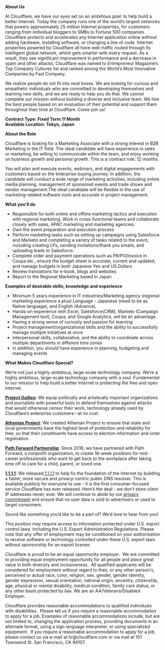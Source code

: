<div class="content-intro">
	<div><strong>About Us</strong></div>
	<div>
		<p><span style="font-weight: 400;">At Cloudflare, we have our eyes set on an ambitious goal: to help build a better Internet. Today the company runs one of the world’s largest networks that powers approximately 25 million Internet properties, for customers ranging from individual bloggers to SMBs to Fortune 500 companies. Cloudflare protects and accelerates any Internet application online without adding hardware, installing software, or changing a line of code. Internet properties powered by Cloudflare all have web traffic routed through its intelligent global network, which gets smarter with every request. As a result, they see significant improvement in performance and a decrease in spam and other attacks. Cloudflare was named to Entrepreneur Magazine’s Top Company Cultures list and ranked among the World’s Most Innovative Companies by Fast Company.</span><span style="font-weight: 400;">&nbsp;</span></p>
		<p><span style="font-weight: 400;">We realize people do not fit into neat boxes. We are looking for curious and empathetic individuals who are committed to developing themselves and learning new skills, and we are ready to help you do that. We cannot complete our mission without building a diverse and inclusive team. We hire the best people based on an evaluation of their potential and support them throughout their time at Cloudflare. Come join us!&nbsp;</span></p>
	</div>
</div>
<p><strong>Contract Type: Fixed Term 11 Month<br>Available Location: Tokyo, Japan</strong></p>
<p><strong>About the Role&nbsp;</strong></p>
<p>Cloudflare is looking for a Marketing Associate with a strong interest in B2B Marketing in the IT field. The ideal candidate will have experience in sales or marketing, be willing to communicate within the team, and enjoy working on business growth and personal growth. This is a contract role: 12 months.</p>
<p>You will plan and execute events, webinars, and digital engagements with customers based on the enterprise buying journey. In addition, the candidate will conduct a wide range of marketing activities, including online media planning, management of sponsored events and trade shows and vendor management.The ideal candidate will be flexible in the use of marketing-related software tools and accurate in project management.&nbsp;</p>
<p><strong>What you'll do&nbsp;</strong></p>
<ul>
	<li>Responsible for both online and offline marketing tactics and execution with regional marketing. Work in cross-functional teams and collaborate closely with sales, APAC marketing and marketing agencies.&nbsp;</li>
	<li>Own the event preparation and execution process&nbsp;</li>
	<li>Perform marketing tasks such as setting up campaigns using Salesforce and Marketo and completing a variety of tasks related to the event, including creating LPs, sending invitations/thank you emails, and uploading leads to Salesforce.</li>
	<li>Complete order and payment operations such as PR/PO/Invoice in Coupa etc., ensure the budget sheet is accurate, current and updated, and manage budgets in both Japanese Yen and US Dollars.</li>
	<li>Review translations for e-book, blogs and websites&nbsp;</li>
	<li>Report to the Regional Marketing based in Japan</li>
</ul>
<p><strong>Examples of desirable skills, knowledge and experience&nbsp;</strong></p>
<ul>
	<li>Minimum 5 years experience in IT industries/Marketing agency (regional marketing experience a plus) Language - Japanese (need to be as Native language), and English (Advance),</li>
	<li>Hands-on experience with Excel, Salesforce(CRM), Marketo (Campaign Management tool), Coupa, and Google Analytics, will be an advantage.&nbsp;</li>
	<li>Having a strong sense of curiosity and passion for learning&nbsp;</li>
	<li>Project management/organizational skills and the ability to successfully manage multiple initiatives at once&nbsp;</li>
	<li>Interpersonal skills, collaborative, and the ability to coordinate across multiple departments in different time zones&nbsp;</li>
	<li>In addition, you should have experience in planning, budgeting and managing events</li>
</ul>
<div class="content-conclusion">
	<p><strong>What Makes Cloudflare Special?</strong></p>
	<p><span style="font-weight: 400;">We’re not just a highly ambitious, large-scale technology company. We’re a highly ambitious, large-scale technology company with a soul. Fundamental to our mission to help build a better Internet is protecting the free and open Internet.</span></p>
	<p><a href="https://blog.cloudflare.com/protecting-free-expression-online/"><strong>Project Galileo</strong></a><span style="font-weight: 400;">: We equip politically and artistically important organizations and journalists with powerful tools to defend themselves against attacks that would otherwise censor their work, technology already used by Cloudflare’s enterprise customers--at no cost.</span></p>
	<p><strong><a href="https://www.cloudflare.com/athenian/">Athenian Project</a></strong><span style="font-weight: 400;">: We created Athenian Project to ensure that state and local governments have the highest level of protection and reliability for free, so that their constituents have access to election information and voter registration.</span></p>
	<p><a href="https://blog.cloudflare.com/tag/path-forward/"><strong>Path Forward Partnership</strong></a><span style="font-weight: 400;">: Since 2016, we have partnered with Path Forward, a nonprofit organization, to create 16-week positions for mid-career professionals who want to get back to the workplace after taking time off to care for a child, parent, or loved one.</span></p>
	<p><a href="https://1.1.1.1/"><strong>1.1.1.1</strong></a><span style="font-weight: 400;">: We released</span><a href="https://1.1.1.1/"> <span style="font-weight: 400;">1.1.1.1</span></a><span style="font-weight: 400;"> to help fix the foundation of the Internet by building a faster, more secure and privacy-centric public DNS resolver. This is available publicly for everyone to use - it is the first consumer-focused service Cloudflare has ever released. Here’s the deal - we don’t store client IP addresses never, ever. We will continue to abide by our</span><a href="https://developers.cloudflare.com/1.1.1.1/privacy/public-dns-resolver"> privacy commitment</a><span style="font-weight: 400;"> and ensure that no user data is sold to advertisers or used to target consumers.</span></p>
	<p><span style="font-weight: 400;">Sound like something you’d like to be a part of? We’d love to hear from you!</span></p>
	<p><span style="font-weight: 400;">This position may require access to information protected under U.S. export control laws, including the U.S. Export Administration Regulations. Please note that any offer of employment may be conditioned on your authorization to receive software or technology controlled under these U.S. export laws without sponsorship for an export license.</span></p>
	<p><span style="font-weight: 400;">Cloudflare is proud to be an equal opportunity employer. &nbsp;We are committed to providing equal employment opportunity for all people and place great value in both diversity and inclusiveness. &nbsp;All qualified applicants will be considered for employment without regard to their, or any other person's, perceived or actual</span> <span style="font-weight: 400;">race, color, religion, sex, gender, gender identity, gender expression, sexual orientation, national origin, ancestry, citizenship, age, physical or mental disability, medical condition, family care status, or any other basis protected by law. </span><span style="font-weight: 400;">We are an AA/Veterans/Disabled Employer.</span></p>
	<p><span style="font-weight: 400;">Cloudflare provides reasonable accommodations to qualified individuals with disabilities. &nbsp;Please tell us if you require a reasonable accommodation to apply for a job. Examples of reasonable accommodations include, but are not limited to, changing the application process, providing documents in an alternate format, using a sign language interpreter, or using specialized equipment. &nbsp;If you require a reasonable accommodation to apply for a job, please contact us via e-mail at </span><span style="font-weight: 400;">hr@cloudflare.com</span><span style="font-weight: 400;"> or via mail at 101 Townsend St. San Francisco, CA 94107.</span></p>
</div>